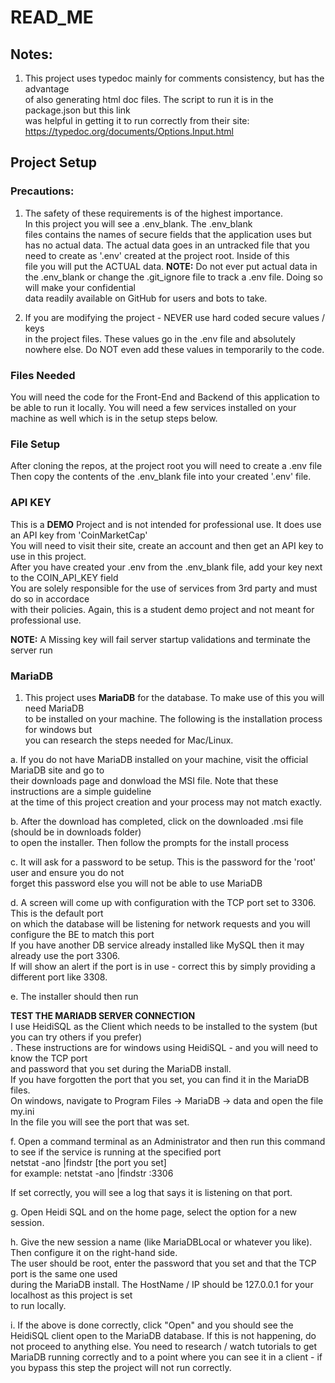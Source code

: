 # READ_ME

## Notes:
1. This project uses typedoc mainly for comments consistency, but has the advantage<br>
of also generating html doc files. The script to run it is in the package.json but this link<br> was helpful in getting it to run correctly from their site: https://typedoc.org/documents/Options.Input.html

## Project Setup

### Precautions:

1. The safety of these requirements is of the highest importance.<br>
In this project you will see a .env_blank. The .env_blank<br>
files contains the names of secure fields that the application uses but <br> has no actual data. The actual data goes in an untracked file that you need to create as '.env' created at the project root. Inside of this <br> file you will put the ACTUAL data.
**NOTE:** Do not ever put actual data in the .env_blank or change the .git_ignore file to track a .env file. Doing so will make your confidential<br>
data readily available on GitHub for users and bots to take.

2. If you are modifying the project - NEVER use hard coded secure values / keys<br> in the project files. These values go in the .env file and absolutely nowhere else. Do NOT even add these values in temporarily to the code.

### Files Needed
You will need the code for the Front-End and Backend of this application to be able to run it locally.
You will need a few services installed on your machine as well which is in the setup steps below.

### File Setup
After cloning the repos, at the project root you will need to create a .env file<br>
Then copy the contents of the .env_blank file into your created '.env' file.<br>

### API KEY
This is a **DEMO** Project and is not intended for professional use. It does use an API key from 'CoinMarketCap'<br>
You will need to visit their site, create an account and then get an API key to use in this project.<br>
After you have created your .env from the .env_blank file, add your key next to the COIN_API_KEY field<br>
You are solely responsible for the use of services from 3rd party and must do so in accordace <br>
with their policies. Again, this is a student demo project and not meant for professional use.

**NOTE:** A Missing key will fail server startup validations and terminate the server run
 
### MariaDB
1. This project uses **MariaDB** for the database. To make use of this you will need MariaDB<br>
to be installed on your machine. The following is the installation process for windows but<br>
you can research the steps needed for Mac/Linux.

a. If you do not have MariaDB installed on your machine, visit the official MariaDB site and go to<br>
their downloads page and donwload the MSI file. Note that these instructions are a simple guideline<br>
at the time of this project creation and your process may not match exactly.

b. After the download has completed, click on the downloaded .msi file (should be in downloads folder)<br> to open the installer. Then follow the prompts for the install process

c. It will ask for a password to be setup. This is the password for the 'root' user and ensure you do not <br> forget this password else you will not be able to use MariaDB<br>

d. A screen will come up with configuration with the TCP port set to 3306. This is the default port <br>
on which the database will be listening for network requests and you will configure the BE to match this port<br>
If you have another DB service already installed like MySQL then it may already use the port 3306.<br>
If will show an alert if the port is in use - correct this by simply providing a different port like 3308.

e. The installer should then run

**TEST THE MARIADB SERVER CONNECTION**<br>
I use HeidiSQL as the Client which needs to be installed to the system (but you can try others if you prefer)<br>. These instructions are for windows using HeidiSQL - and you will need to know the TCP port<br> and password that you set during the MariaDB install.<br>
If you have forgotten the port that you set, you can find it in the MariaDB files.<br>
On windows, navigate to Program Files -> MariaDB -> data and open the file my.ini<br>
In the file you will see the port that was set.<br>

f. Open a command terminal as an Administrator and then run this command to see if the service is running at the specified port<br>
netstat -ano |findstr [the port you set]<br>
for example: netstat -ano |findstr :3306

If set correctly, you will see a log that says it is listening on that port.

g. Open Heidi SQL and on the home page, select the option for a new session. 

h. Give the new session a name (like MariaDBLocal or whatever you like). Then configure it on the right-hand side.<br> 
The user should be root, enter the password that you set and that the TCP port is the same one used <br>
during the MariaDB install. The HostName / IP should be 127.0.0.1 for your localhost as this project is set <br> to run locally.

i. If the above is done correctly, click "Open" and you should see the HeidiSQL client open to the MariaDB database. If this is not happening, do not proceed to anything else. You need to research / watch tutorials to get MariaDB running correctly and to a point where you can see it in a client - if you bypass this step the project will not run correctly.
